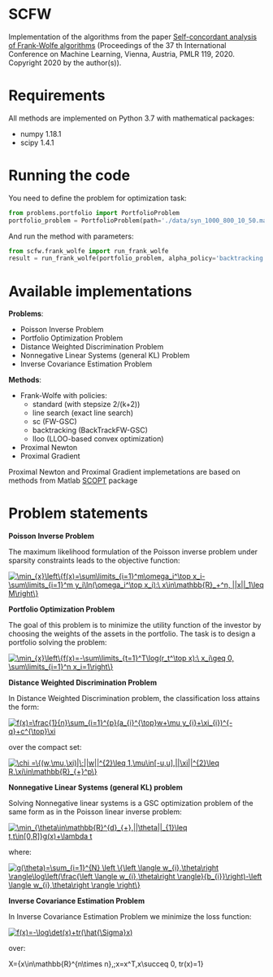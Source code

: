 # SCFW

Implementation of the algorithms from the paper [Self-concordant analysis of Frank-Wolfe algorithms](https://arxiv.org/pdf/2002.04320.pdf) (Proceedings of the 37 th International Conference on Machine Learning, Vienna, Austria, PMLR 119, 2020. Copyright 2020 by the author(s)).

# Requirements

All methods are implemented on Python 3.7 with mathematical packages:
 - numpy 1.18.1
 - scipy 1.4.1

# Running the code
You need to define the problem for optimization task:
```python
from problems.portfolio import PortfolioProblem
portfolio_problem = PortfolioProblem(path='./data/syn_1000_800_10_50.mat')
```
And run the method with parameters:
```python
from scfw.frank_wolfe import run_frank_wolfe
result = run_frank_wolfe(portfolio_problem, alpha_policy='backtracking', max_iter=100, print_every=10)
```
# Available implementations
__Problems__:
 - Poisson Inverse Problem
 - Portfolio Optimization Problem
 - Distance Weighted Discrimination Problem
 - Nonnegative Linear Systems (general KL) Problem
 - Inverse Covariance Estimation Problem

__Methods__:
 - Frank-Wolfe with policies:
   - standard (with stepsize 2/(k+2))
   - line search (exact line search)
   - sc (FW-GSC)
   - backtracking (BackTrackFW-GSC)
   - lloo (LLOO-based convex optimization)
 - Proximal Newton
 - Proximal Gradient
 
 Proximal Newton and Proximal Gradient implemetations are based on methods from Matlab [SCOPT](https://www.epfl.ch/labs/lions/technology/scopt/) package

# Problem statements

__Poisson Inverse Problem__

The maximum likelihood formulation of the Poisson inverse problem under sparsity constraints leads to the objective function:

<a href="https://www.codecogs.com/eqnedit.php?latex=\min_{x}\left\{f(x)=\sum\limits_{i=1}^m\omega_i^\top&space;x_i-\sum\limits_{i=1}^m&space;y_i\ln(\omega_i^\top&space;x_i):\&space;x\in\mathbb{R}_&plus;^n,&space;||x||_1\leq&space;M\right\}" target="_blank"><img src="https://latex.codecogs.com/gif.latex?\min_{x}\left\{f(x)=\sum\limits_{i=1}^m\omega_i^\top&space;x_i-\sum\limits_{i=1}^m&space;y_i\ln(\omega_i^\top&space;x_i):\&space;x\in\mathbb{R}_&plus;^n,&space;||x||_1\leq&space;M\right\}" title="\min_{x}\left\{f(x)=\sum\limits_{i=1}^m\omega_i^\top x_i-\sum\limits_{i=1}^m y_i\ln(\omega_i^\top x_i):\ x\in\mathbb{R}_+^n, ||x||_1\leq M\right\}" /></a>

__Portfolio Optimization Problem__

The goal of this problem is to minimize the utility function of the investor by choosing the weights of the assets in the portfolio. The task is to design a
portfolio solving the problem:

<a href="https://www.codecogs.com/eqnedit.php?latex=\min_{x}\left\{f(x)=-\sum\limits_{t=1}^T\log(r_t^\top&space;x):\&space;x_i\geq&space;0,&space;\sum\limits_{i=1}^n&space;x_i=1\right\}" target="_blank"><img src="https://latex.codecogs.com/gif.latex?\min_{x}\left\{f(x)=-\sum\limits_{t=1}^T\log(r_t^\top&space;x):\&space;x_i\geq&space;0,&space;\sum\limits_{i=1}^n&space;x_i=1\right\}" title="\min_{x}\left\{f(x)=-\sum\limits_{t=1}^T\log(r_t^\top x):\ x_i\geq 0, \sum\limits_{i=1}^n x_i=1\right\}" /></a>

__Distance Weighted Discrimination Problem__

In Distance Weighted Discrimination problem, the classification loss attains the form:

<a href="https://www.codecogs.com/eqnedit.php?latex=f(x)=\frac{1}{n}\sum_{i=1}^{p}(a_{i}^{\top}w&plus;\mu&space;y_{i}&plus;\xi_{i})^{-q}&plus;c^{\top}\xi" target="_blank"><img src="https://latex.codecogs.com/gif.latex?f(x)=\frac{1}{n}\sum_{i=1}^{p}(a_{i}^{\top}w&plus;\mu&space;y_{i}&plus;\xi_{i})^{-q}&plus;c^{\top}\xi" title="f(x)=\frac{1}{n}\sum_{i=1}^{p}(a_{i}^{\top}w+\mu y_{i}+\xi_{i})^{-q}+c^{\top}\xi" /></a>

over the compact set:

<a href="https://www.codecogs.com/eqnedit.php?latex=\chi&space;=\{(w,\mu,\xi)|\;||w||^{2}\leq&space;1,\mu\in[-u,u],||\xi||^{2}\leq&space;R,\xi\in\mathbb{R}_{&plus;}^p\}" target="_blank"><img src="https://latex.codecogs.com/gif.latex?\chi&space;=\{(w,\mu,\xi)|\;||w||^{2}\leq&space;1,\mu\in[-u,u],||\xi||^{2}\leq&space;R,\xi\in\mathbb{R}_{&plus;}^p\}" title="\chi =\{(w,\mu,\xi)|\;||w||^{2}\leq 1,\mu\in[-u,u],||\xi||^{2}\leq R,\xi\in\mathbb{R}_{+}^p\}" /></a>

__Nonnegative Linear Systems (general KL) problem__

Solving Nonnegative linear systems is a GSC optimization problem of the same form as in the Poisson linear inverse problem:

<a href="https://www.codecogs.com/eqnedit.php?latex=\min_{\theta\in\mathbb{R}^{d}_{&plus;},||\theta||_{1}\leq&space;t,t\in[0,R]}g(x)&plus;\lambda&space;t" target="_blank"><img src="https://latex.codecogs.com/gif.latex?\min_{\theta\in\mathbb{R}^{d}_{&plus;},||\theta||_{1}\leq&space;t,t\in[0,R]}g(x)&plus;\lambda&space;t" title="\min_{\theta\in\mathbb{R}^{d}_{+},||\theta||_{1}\leq t,t\in[0,R]}g(x)+\lambda t" /></a>

where: 

<a href="https://www.codecogs.com/eqnedit.php?latex=g(\theta)=\sum_{i=1}^{N}&space;\left&space;\{\left&space;\langle&space;w_{i},\theta\right&space;\rangle\log\left(\frac{\left&space;\langle&space;w_{i},\theta\right&space;\rangle}{b_{i}}\right)-\left&space;\langle&space;w_{i},\theta\right&space;\rangle&space;\right\}" target="_blank"><img src="https://latex.codecogs.com/gif.latex?g(\theta)=\sum_{i=1}^{N}&space;\left&space;\{\left&space;\langle&space;w_{i},\theta\right&space;\rangle\log\left(\frac{\left&space;\langle&space;w_{i},\theta\right&space;\rangle}{b_{i}}\right)-\left&space;\langle&space;w_{i},\theta\right&space;\rangle&space;\right\}" title="g(\theta)=\sum_{i=1}^{N} \left \{\left \langle w_{i},\theta\right \rangle\log\left(\frac{\left \langle w_{i},\theta\right \rangle}{b_{i}}\right)-\left \langle w_{i},\theta\right \rangle \right\}" /></a>

__Inverse Covariance Estimation Problem__

In Inverse Covariance Estimation Problem we minimize the loss function:

<a href="https://www.codecogs.com/eqnedit.php?latex=f(x)=-\log\det(x)&plus;tr(\hat{\Sigma}x)" target="_blank"><img src="https://latex.codecogs.com/gif.latex?f(x)=-\log\det(x)&plus;tr(\hat{\Sigma}x)" title="f(x)=-\log\det(x)+tr(\hat{\Sigma}x)" /></a>

over:

X=\{x\in\mathbb{R}^{n\times n},\;x=x^T,x\succeq 0, tr(x)=1\}
